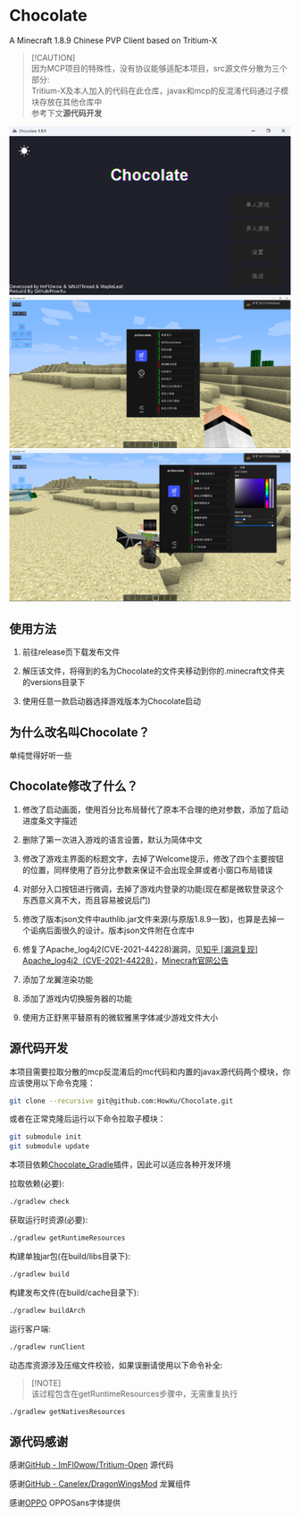 # Chocolate

A Minecraft 1.8.9 Chinese PVP Client based on Tritium-X

> [!CAUTION]\
> 因为MCP项目的特殊性，没有协议能够适配本项目，src源文件分散为三个部分:\
> Tritium-X及本人加入的代码在此仓库，javax和mcp的反混淆代码通过子模块存放在其他仓库中\
> 参考下文**源代码开发**


![主菜单](./screenshots/main.png)
![功能列表](./screenshots/function1.png)
![功能列表](./screenshots/function2.png)

## 使用方法

1. 前往release页下载发布文件

2. 解压该文件，将得到的名为Chocolate的文件夹移动到你的.minecraft文件夹的versions目录下

3. 使用任意一款启动器选择游戏版本为Chocolate启动

## 为什么改名叫Chocolate？

单纯觉得好听一些

## Chocolate修改了什么？

1. 修改了启动画面，使用百分比布局替代了原本不合理的绝对参数，添加了启动进度条文字描述

2. 删除了第一次进入游戏的语言设置，默认为简体中文

3. 修改了游戏主界面的标题文字，去掉了Welcome提示，修改了四个主要按钮的位置，同样使用了百分比参数来保证不会出现全屏或者小窗口布局错误

4. 对部分入口按钮进行微调，去掉了游戏内登录的功能(现在都是微软登录这个东西意义真不大，而且容易被说后门)

5. 修改了版本json文件中authlib.jar文件来源(与原版1.8.9一致)，也算是去掉一个诟病后面很久的设计。版本json文件附在仓库中

6. 修复了Apache_log4j2(CVE-2021-44228)漏洞，见[知乎 [漏洞复现] Apache_log4j2（CVE-2021-44228）](https://zhuanlan.zhihu.com/p/462419319)，[Minecraft官网公告](https://www.minecraft.net/en-us/article/important-message--security-vulnerability-java-edition)

7. 添加了龙翼渲染功能

8. 添加了游戏内切换服务器的功能

9. 使用方正舒黑平替原有的微软雅黑字体减少游戏文件大小

## 源代码开发

本项目需要拉取分散的mcp反混淆后的mc代码和内置的javax源代码两个模块，你应该使用以下命令克隆：

```bash
git clone --recursive git@github.com:HowXu/Chocolate.git
```
或者在正常克隆后运行以下命令拉取子模块：

```bash
git submodule init
git submodule update
```

本项目依赖[Chocolate_Gradle](https://github.com/HowXu/chocolate_gradle)插件，因此可以适应各种开发环境

拉取依赖(必要):
```bash
./gradlew check
```

获取运行时资源(必要):
```bash
./gradlew getRuntimeResources
```

构建单独jar包(在build/libs目录下):
```bash
./gradlew build
```

构建发布文件(在build/cache目录下):
```bash
./gradlew buildArch
```

运行客户端:
```bash
./gradlew runClient
```


动态库资源涉及压缩文件校验，如果误删请使用以下命令补全:
> [!NOTE]\
> 该过程包含在getRuntimeResources步骤中，无需重复执行
```bash
./gradlew getNativesResources
```


## 源代码感谢

感谢[GitHub - ImFl0wow/Tritium-Open](https://github.com/ImFl0wow/Tritium-Open) 源代码

感谢[GitHub - Canelex/DragonWingsMod](https://github.com/Canelex/DragonWingsMod) 龙翼组件

感谢[OPPO](https://www.coloros.com/article/A00000050/) OPPOSans字体提供
